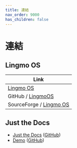 ```yaml
---
title: 連結
nav_order: 9000
has_children: false
---
```



# 連結


## Lingmo OS

| Link |
| ---- |
| [Lingmo OS](https://lingmo.org/) |
| GitHub / [LingmoOS](https://github.com/LingmoOS) |
| SourceForge / [Lingmo OS](https://sourceforge.net/projects/lingmo-os/) |




## Just the Docs

* [Just the Docs](https://pmarsceill.github.io/just-the-docs/) ([GitHub](https://github.com/pmarsceill/just-the-docs))
* [Demo](https://pmarsceill.github.io/jtd-remote/) ([GitHub](https://github.com/pmarsceill/jtd-remote))
